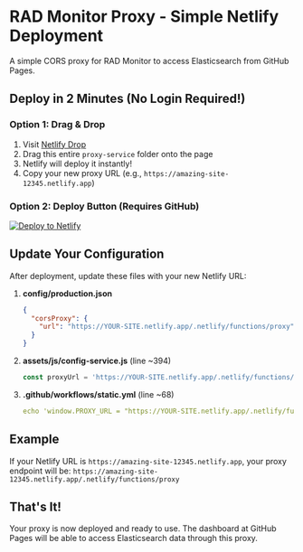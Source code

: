 # RAD Monitor Proxy - Simple Netlify Deployment

A simple CORS proxy for RAD Monitor to access Elasticsearch from GitHub Pages.

## Deploy in 2 Minutes (No Login Required!)

### Option 1: Drag & Drop

1. Visit [Netlify Drop](https://app.netlify.com/drop)
2. Drag this entire `proxy-service` folder onto the page
3. Netlify will deploy it instantly!
4. Copy your new proxy URL (e.g., `https://amazing-site-12345.netlify.app`)

### Option 2: Deploy Button (Requires GitHub)

[![Deploy to Netlify](https://www.netlify.com/img/deploy/button.svg)](https://app.netlify.com/start/deploy?repository=https://github.com/balkhalil-godaddy/vh-rad-traffic-monitor)

## Update Your Configuration

After deployment, update these files with your new Netlify URL:

1. **config/production.json**
   ```json
   {
     "corsProxy": {
       "url": "https://YOUR-SITE.netlify.app/.netlify/functions/proxy"
     }
   }
   ```

2. **assets/js/config-service.js** (line ~394)
   ```javascript
   const proxyUrl = 'https://YOUR-SITE.netlify.app/.netlify/functions/proxy';
   ```

3. **.github/workflows/static.yml** (line ~68)
   ```yaml
   echo 'window.PROXY_URL = "https://YOUR-SITE.netlify.app/.netlify/functions/proxy";'
   ```

## Example
If your Netlify URL is `https://amazing-site-12345.netlify.app`,
your proxy endpoint will be: `https://amazing-site-12345.netlify.app/.netlify/functions/proxy`

## That's It!

Your proxy is now deployed and ready to use. The dashboard at GitHub Pages will be able to access Elasticsearch data through this proxy.
